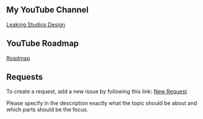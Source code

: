 ## My YouTube Channel
[Leaking Studios Design](https://www.youtube.com/@LeakingStudiosDesign)

## YouTube Roadmap
[Roadmap](https://github.com/users/LeakingStudiosDesign/projects/1)

## Requests
To create a request, add a new issue by following this link: [New Request](https://github.com/LeakingStudiosDesign/YouTube-Roadmap/issues/new)

Please specify in the description exactly what the topic should be about and which parts should be the focus.
